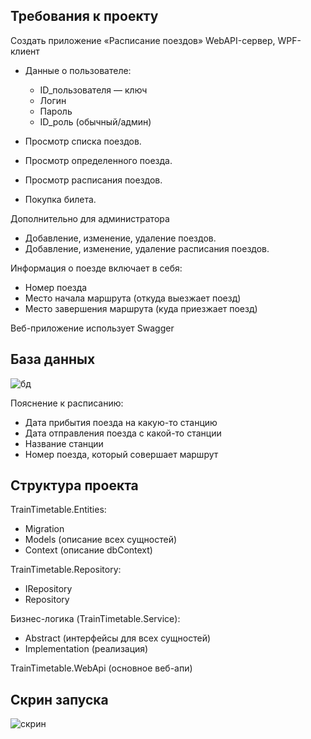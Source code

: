## Требования к проекту

Создать приложение «Расписание поездов»
WebAPI-сервер, WPF-клиент

* Данные о пользователе:
  * ID_пользователя  — ключ
  * Логин
  * Пароль
  * ID_pоль (обычный/админ) 
  
* Просмотр списка поездов.
* Просмотр определенного поезда.
* Просмотр расписания поездов.
* Покупка билета.

Дополнительно для администратора
* Добавление, изменение, удаление поездов.
* Добавление, изменение, удаление расписания поездов.

Информация о поезде включает в себя:
  * Номер поезда
  * Место начала маршрута (откуда выезжает поезд)
  * Место завершения маршрута (куда приезжает поезд)

Веб-приложение использует Swagger
  
  ## База данных
  ![бд](https://user-images.githubusercontent.com/101638603/198398047-73e4dec3-a458-4501-bd78-bec8e1921f7a.png)

  Пояснение к расписанию:
   * Дата прибытия поезда на какую-то станцию
   * Дата отправления поезда с какой-то станции
   * Название станции
   * Номер поезда, который совершает маршрут
  

  ## Структура проекта
  
  TrainTimetable.Entities:
   * Migration
   * Models (описание всех сущностей)
   * Context (описание dbContext)
  
  TrainTimetable.Repository:
   * IRepository<T>
   * Repository<T>
 
   Бизнес-логика (TrainTimetable.Service):
   * Abstract (интерфейсы для всех сущностей)
   * Implementation (реализация)
 
   TrainTimetable.WebApi (основное веб-апи)
 
   ## Скрин запуска
 ![скрин](https://github.com/SysuevaAnastasia/TrainTimetableRb/assets/101638603/cad6b90b-d1be-40a1-8f53-6d8f4f1078a0)

 
